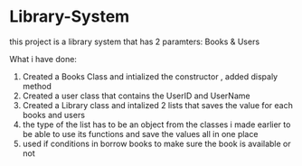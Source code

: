 # Library-System
this project is a library system that has 2 paramters: Books & Users

What i have done:
1) Created a Books Class and intialized the constructor , added dispaly method
2) Created a user class that contains the UserID and UserName
3) Created a Library class and intalized 2 lists that saves the value for each books and users
4) the type of the list has to be an object from the classes i made earlier to be able to use its functions and save the values all in one place
5) used if conditions in borrow books to make sure the book is available or not
